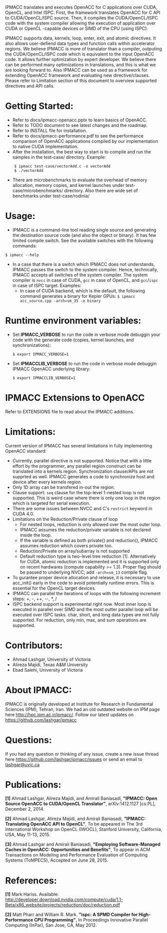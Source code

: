 IPMACC translates and executes OpenACC for C applications over CUDA, OpenCL, and Intel ISPC. First, the framework translates OpenACC for C API to CUDA/OpenCL/ISPC source. Then, it compiles the CUDA/OpenCL/ISPC code with the system compiler allowing the execution of application over CUDA or OpenCL -capable devices or SIMD of the CPU (using ISPC).

IPMACC supports data, kernels, loop, enter, exit, and atomic directives. It also allows user-defiend data types and function calls within accelerator regions. We believe IPMACC is more of translator than a compiler, outputing the CUDA/OpenCL/ISPC code which is equivalent to the input OpenACC code. It allows further optimization by expert developer. We believe there can be performed many optimizations in translations, and this is what we are looking forward to. Also IPMACC can be used as a framework for extending OpenACC framework and evaluating new directive/clauses. Please refer to Limitation section of this document to overview supported directives and API calls.

# Getting Started:
* Refer to docs/ipmacc-openacc.pptx to learn basics of OpenACC.
* Refer to TODO document to see latest changes and the roadmap.
* Refer to INSTALL file for installation.
* Refer to docs/ipmacc-performance.pdf to see the performance comparison of OpenACC applications compiled by our implementation to native CUDA implementation.
* After the installation, the best way to start is to compile and run the samples in the test-case/ directory. Example:
```
    $ ipmacc test-case/vectorAdd.c -o vectorAdd
    $ ./vectorAdd
```
* There are microbenchmarks to evaluate the overhead of memory allocation, memory copies, and kernel launches under test-case/microbenchmarks/ directory. Also there are wide set of benchmarks under test-case/rodinia/


# Usage:
* IPMACC is a command-line tool reading single source and generating the destination source code (and also the object or binary). It has few limited compile switch. See the available switches with the following commands:

`$ ipmacc --help`

* In a case that there is a switch which IPMACC does not understands, IPMACC passes the switch to the system compiler. Hence, technically, IPMACC accepts all switches of the system compiler. The system compiler is `nvcc` in case of CUDA, `gcc` in case of OpenCL, and `gcc`/`ispc` in case of ISPC target. Examples:
    * In case of CUDA backend, which is the default, the following command generates a binary for Kepler GPUs:
      `$ ipmacc acc_source.cpp -arch=sm_35 -o binary`

# Runtime environment variables:
* Set **IPMACC_VERBOSE** to run the code in verbose mode debuggin your code with the generate code (copies, kernel launches, and
    synchronizations):

    `$ export IPMACC_VERBOSE=1`

* Set **IPMACCLIB_VERBOSE** to run the code in verbose mode debuggin IPMACC OpenACC underlying library:

    `$ export IPMACCLIB_VERBOSE=1`

# IPMACC Extensions to OpenACC
Refer to EXTENSIONS file to read about the IPMACC additions.

# Limitations:
Current version of IPMACC has several limitations in fully implementing OpenACC standard:
* Currently, parallel directive is not supported. Notice that with a little effort by the programmer, any parallel region construct can be translated into a kernels region. Synchronization clause/APIs are not supprted as well. IPMACC generates a code to synchronize host and device after every kernels region.
* Only 1D array can be transfered in-out the region.
* Clause support: `seq` clause for the top-level 1-nested loop is not supported. This is weird case where there is only one loop in the region which is targeted for serial execution.
* There are some issues between NVCC and C's `restrict` keyword in CUDA 4.0.
* Limitations on the Reduction/Private clause of loop
    * For nested loops, reduction is only allowed over the most outer loop.
    * IPMACC assumes the reduction/private variable is not declared inside the loop.
    * If the variable is defined as both private() and reduction(), IPMACC assumes reduction which covers private too.
    * Reduction/Private on array/subarray is not supported
    * Default reduction type is two-level tree reduction [1]. Alternatively for CUDA, atomic reduction is implemented and it is supported only on recent hardwares (compute capability >= 1.3). Proper flag should be passed to underlying NVCC; add `-arch=sm_13` compile flag.
* To gurantee proper device allocation and release, it is necessary to use acc_init() early in the code to avoid potentially runtime errors. This is essential for the OpenCL target devices.
* IPMACC can parallel the iterations of loops with the following increment steps: +, -, ++, --, *, /
* ISPC backend support is experimental right now. Most inner loop is executed in parallel over SIMD and the most outter parallel loop will be executed over ISPC tasks. char, short, and long data types are not fully supported. For reduction, only min, max, and sum operations are supported.

# Contributors:
* Ahmad Lashgar, University of Victoria
* Alireza Majidi, Texas A&M University
* Ebad Salehi, University of Victoria

# About IPMACC:
IPMACC is originally developed at Institute for Research in Fundamental Sciences (IPM), Tehran, Iran. We had an old outdated website on IPM page here http://hpc.ipm.ac.ir/ipmacc/. Follow our latest updates on https://github.com/lashgar/ipmacc

# Questions:
If you had any question or thinking of any issue, create a new issue thread here https://github.com/lashgar/ipmacc/issues or send an email to lashgar@uvic.ca

# Publications:
**[1]** Ahmad Lashgar, Alireza Majidi, and Amirali Baniasadi, **"IPMACC: Open Source OpenACC to CUDA/OpenCL Translator"**, arXiv:1412.1127 [cs.PL], December 2, 2014.

**[2]** Ahmad Lashgar, Alireza Majidi, and Amirali Baniasadi, **"IPMACC: Translating OpenACC API to OpenCL"**, To be appeared in The 3rd International Workshop on OpenCL (IWOCL), Stanford University, California, USA, May 11-13, 2015.

**[3]** Ahmad Lashgar and Amirali Baniasadi, **"Employing Software-Managed Caches in OpenACC: Opportunities and Benefits"**, To appear in ACM Transactions on Modeling and Performance Evaluation of Computing Systems (ToMPECS), Accepted on June 28, 2015.

# References:
**[1]** Mark Hariss. Available: http://developer.download.nvidia.com/compute/cuda/1.1-Beta/x86_website/projects/reduction/doc/reduction.pdf

**[2]** Matt Pharr and William R. Mark. **"ispc: A SPMD Compiler for High-Performance CPU Programming"**, In Proceedings Innovative Parallel Computing (InPar), San Jose, CA, May 2012.


